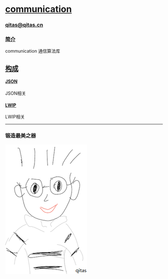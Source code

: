 ﻿# [communication](https://github.com/Qitas/communication) 

### qitas@qitas.cn

### [简介](https://github.com/Qitas/communication/wiki)

communication 通信算法库


## [构成](qitas/)


####  [JSON](JSON/)

JSON相关

####  [LWIP](LWIP/)

LWIP相关

---

### 锻造最美之器

[![sites](qitas/qitas.png)](http://www.qitas.cn)